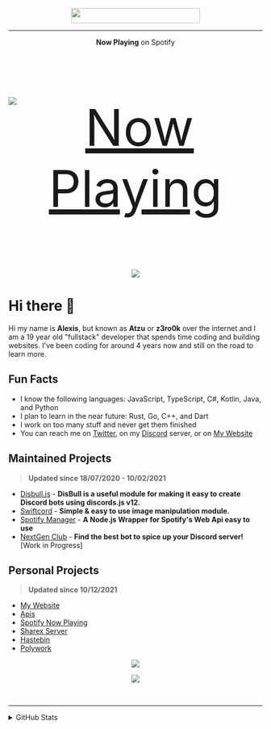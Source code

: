 <p align="center">
    <img src="https://api.ghprofile.me/view?username=z3ro0k" width="256" height="30" >
</p>

---

<p align="center">
    <strong>Now Playing</strong> on Spotify
</p>
<p align="center" style="font-size: 100px">
    <a href="https://spotify.atzu.ml/now-playing?open">
        <img src="https://spotify.atzu.ml/now-playing" alt="Now Playing">
    </a>
</p>
<p align="center">
  <img src="https://spotify.atzu.ml/top-played">
</p>


# Hi there 👋 

Hi my name is **Alexis**, but known as **Atzu** or **z3ro0k** over the internet and I am a 19 year old "fullstack" developer that spends time coding and building websites. 
I've been coding for around 4 years now and still on the road to learn more.

## Fun Facts
- I know the following languages: JavaScript, TypeScript, C#, Kotlin, Java, and Python
- I plan to learn in the near future: Rust, Go, C++, and Dart
- I work on too many stuff and never get them finished
- You can reach me on [Twitter](https://twitter.com/MrAzurnex), on my [Discord](https://discord.gg/q99CQEP) server, or on [My Website](https://atzu.studio)


## Maintained Projects
> **Updated since 18/07/2020 - 10/02/2021**

- [Disbull.js](https://www.npmjs.com/package/disbull.js) - **DisBull is a useful module for making it easy to create Discord bots using discords.js v12.**
- [Swiftcord](https://www.npmjs.com/package/swiftcord) - **Simple & easy to use image manipulation module.**
- [Spotify Manager](https://www.npmjs.com/package/spotify-manager) - **A Node.js Wrapper for Spotify's Web Api easy to use**
- [NextGen Club](https://bots.nextgenteam.xyz/) - **Find the best bot to spice up your Discord server!** [Work in Progress]

## Personal Projects
> **Updated since 10/12/2021**

- [My Website](https://atzu.studio/) 
- [Apis](https://api.atzu.studio)
- [Spotify Now Playing](https://spotify.atzu.ml/now-playing)
- [Sharex Server](https://i.atzu.studio/) 
- [Hastebin](https://hb.atzu.studio/)  
- [Polywork](https://poly.atzu.studio)

<p align="center">
    <img src="http://invite.atzu.studio/svg/q99CQEP" >
</p>
<p align="center">
    <img src="https://lanyard-profile-readme.vercel.app/api/325414558623858698" >
</p>

<br>

---
<details>
<summary>GitHub Stats</summary>
<br>
 
<p align="center">
    <img src="https://metrics.lecoq.io/z3ro0k?template=classic&base.repositories=0&base.metadata=0&languages=1&languages.colors=github&languages.threshold=0%25&config.timezone=Europe%2FMadrid&config.animated=true" >
</p>

